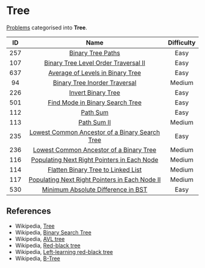 # Tree

[Problems](https://leetcode.com/tag/tree/) categorised into **Tree**.

|  ID   |                                                              Name                                                               | Difficulty |
| :---: | :-----------------------------------------------------------------------------------------------------------------------------: | :--------: |
|  257  |                              [Binary Tree Paths](https://leetcode.com/problems/binary-tree-paths/)                              |    Easy    |
|  107  |           [Binary Tree Level Order Traversal II](https://leetcode.com/problems/binary-tree-level-order-traversal-ii/)           |    Easy    |
|  637  |               [Average of Levels in Binary Tree](https://leetcode.com/problems/average-of-levels-in-binary-tree/)               |    Easy    |
|  94   |                  [Binary Tree Inorder Traversal](https://leetcode.com/problems/binary-tree-inorder-traversal/)                  |   Medium   |
|  226  |                             [Invert Binary Tree](https://leetcode.com/problems/invert-binary-tree/)                             |    Easy    |
|  501  |                [Find Mode in Binary Search Tree](https://leetcode.com/problems/find-mode-in-binary-search-tree/)                |    Easy    |
|  112  |                                       [Path Sum](https://leetcode.com/problems/path-sum/)                                       |    Easy    |
|  113  |                                    [Path Sum II](https://leetcode.com/problems/path-sum-ii/)                                    |   Medium   |
|  235  | [Lowest Common Ancestor of a Binary Search Tree](https://leetcode.com/problems/lowest-common-ancestor-of-a-binary-search-tree/) |    Easy    |
|  236  |        [Lowest Common Ancestor of a Binary Tree](https://leetcode.com/problems/lowest-common-ancestor-of-a-binary-tree/)        |   Medium   |
|  116  |    [Populating Next Right Pointers in Each Node](https://leetcode.com/problems/populating-next-right-pointers-in-each-node/)    |   Medium   |
|  114  |             [Flatten Binary Tree to Linked List](https://leetcode.com/problems/flatten-binary-tree-to-linked-list/)             |   Medium   |
|  117  | [Populating Next Right Pointers in Each Node II](https://leetcode.com/problems/populating-next-right-pointers-in-each-node-ii/) |   Medium   |
|  530  |             [Minimum Absolute Difference in BST](https://leetcode.com/problems/minimum-absolute-difference-in-bst/)             |    Easy    |

## References

* Wikipedia, [Tree](https://en.wikipedia.org/wiki/Tree_(data_structure))
* Wikipedia, [Binary Search Tree](https://en.wikipedia.org/wiki/Binary_search_tree)
* Wikipedia, [AVL tree](https://en.wikipedia.org/wiki/AVL_tree)
* Wikipedia, [Red-black tree](https://en.wikipedia.org/wiki/Red%E2%80%93black_tree)
* Wikipedia, [Left-learning red-black tree](https://en.wikipedia.org/wiki/Left-leaning_red%E2%80%93black_tree)
* Wikipedia, [B-Tree](https://en.wikipedia.org/wiki/B-tree)
